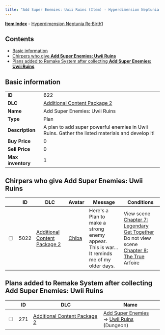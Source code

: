 ```yaml
---
title: "Add Super Enemies: Uwii Ruins (Item) - Hyperdimension Neptunia Re;Birth1"
---
```


[**Item Index**](/neptunia/rb1/item/index.html) - [Hyperdimension Neptunia Re;Birth1](/neptunia/rb1)

## Contents

- [Basic information](#basic-information)
- [Chirpers who give **Add Super Enemies: Uwii Ruins**](#chirpers-who-give-add-super-enemies-uwii-ruins)
- [Plans added to Remake System after collecting **Add Super Enemies: Uwii Ruins**](#plans-added-to-remake-system-after-collecting-add-super-enemies-uwii-ruins)

## Basic information

|   |   |
| -- | -- |
| **ID** | 622 |
| **DLC** | [Additional Content Package 2](/neptunia/rb1/dlc/11-pack2.html) |
| **Name** | Add Super Enemies: Uwii Ruins |
| **Type** | Plan |
| **Description** | A plan to add super powerful enemies in Uwii Ruins. Gather the listed materials and develop it! |
| **Buy Price** | 0 |
| **Sell Price** | 0 |
| **Max inventory** | 1 |

## Chirpers who give **Add Super Enemies: Uwii Ruins**

|    | ID | DLC | Avatar | Message | Conditions |
| -- | -- | --- | ------ | ------- | ---------- |
| <input type="checkbox" id="rb1-chirper-event-11-5022" class="trackbox" /> | 5022 | [Additional Content Package 2](/neptunia/rb1/dlc/11-pack2.html) | [Chiba](/neptunia/rb1/avatar/1-219-chiba.html) | Here's a Plan to make a strong enemy appear.<br />This is war... It reminds me of my older days. | View scene [Chapter 7: Legendary Get Together](/neptunia/rb1/scene/1-726-chapter-7-legendary-get-together.html)<br />Do not view scene [Chapter 8: The True Arfoire](/neptunia/rb1/scene/1-807-chapter-8-the-true-arfoire.html) |

## Plans added to Remake System after collecting **Add Super Enemies: Uwii Ruins**

|    | ID | DLC | Name |
| -- | -- | --- | ---- |
| <input type="checkbox" id="rb1-remake-11-271" class="trackbox" /> | 271 | [Additional Content Package 2](/neptunia/rb1/dlc/11-pack2.html) | [Add Super Enemies](/neptunia/rb1/remake/11-271-add-super-enemies.html)<br />→ [Uwii Ruins](/neptunia/rb1/dungeon/1-118-uwii-ruins.html) (Dungeon) |